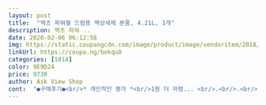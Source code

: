 ```yaml
---
layout: post 
title:  "액츠 파워젤 드럼용 액상세제 본품, 4.21L, 1개" 
description: 액츠 파워 ..
date: 2020-02-06 06:12:58 
img: https://static.coupangcdn.com/image/product/image/vendoritem/2018/10/04/3000228444/ba81c261-db96-4101-9f27-2789a43b8175.jpg 
linkUrl: https://coupa.ng/bokquO 
categories: [1014] 
color: 9E9D24 
price: 9730 
author: Ask View Shop 
cont:  "●구매후기●<br/>* 개인적인 평가 *<br/>1원 더 저렴... <br/>.<br/>.<br/><br/> - _<br/> -<br/>○●○●○●○●○●○●○●○●○●○●<br/>가격 : 15,900원 (100ml당 189원)<br/>가격 : 7,900원 (100ml당 188원)<br/>그리고 정말 옷에 얼룩도 잘 지워졌네요ㅎ<br/>다른분들도 혹시 실수없이 잘 보고 구매하세요.<br/><br/>덕분에 전기세도 대박 많이나오고.<br/>.<br/><br/>둘다 젤타입으로 따르면 물처럼 쭉 따라지는게 아니라 너무 좋아요<br/>드럼 vs 통돌이 : 드럼용세탁세제<br/>뚜껑열면 별도에 마개가 없고 다른제품에 비해 세제입구가 사용하기는 불편한 점은 있지만 가격대비로 따지면 감수할만해요.<br/><br/>만족합니다.<br/><br/>매번 제품 터짐이나 파손없이 잘 배송받고 있습니다.<br/><br/>무엇보다 만족했던 부분은 제조일과 배송일이 한달정도 차이였다는거... <br/> ㅋ 세제라도 묵은게 아닌 신선한 제품을 받은거같아서 좋았어요.<br/> 비록 상품평을 너무 늦게 쓰고있어서 차이가 나지만 실제배송날짜와는 한달차이였네용ㅋ<br/>물타입 vs 젤타입 : 젤타입<br/>배송 : 로켓배송<br/>비트 오래오래 향기가득 절대 사지마세요 정말 비추해요<br/>서로 세탁,찌든때 제거가 잘되나 세탁 후 향기면에선 퍼실이 향기가 오래남아요.<br/><br/>세제 점도가 약해보일 수는 있지만 세정력엔 문제없답니다.<br/><br/>세제 찌꺼기가 남지 않아 아이옷에도 안심사용<br/>세탁기가 드럼인데 자꾸 세제 찌꺼기가 남는건지 뭔지<br/>수량 : 1개<br/>수량 : 2개<br/>아.<br/>  확실히 이거 쓰고나서부터 빨래에서 냄새가 덜 하네요<br/>아기몸에 뭐 나지도않고 좋아요~^^<br/>액츠 쓰고나서 무리없이 빨래 하구요<br/>양도 넉넉해서 한번 사두면 든든합니다.<br/><br/>엄마가 애용하는 제품이라 한번에 4개 사드렸네요.<br/><br/>엄마집이 지방이라 이래저래 이동하다보면 혹시 잘못될까 걱정도 되지만 쿠팡은 믿음이라 걱정없이 주문하고 있어요.<br/><br/>오일 기름때보다 일상생활하시는분들 중에 강력한 때가 있을까싶네요.<br/> 이정도면 세정력은 인정이죠!!!<br/>요즘같은 겨울엔 집안에서 말려야하는데<br/>요즘같은 비오는 날은 집안에서 말려야하는데<br/>용량 : 4.<br/>21L<br/>이거 사서 써보니 냄새가 사라졌어요ㅎㅎ<br/>이걸로 이제 막 만6개월을 넘기고있는 아이옷도 세탁해봤는데<br/>이제 손으로 끼적끼적 안해도 될듯요ㅠ!!<br/>이제는 1통만 사도 100ml 당 188원이네요 ㅎㅎ<br/>일단 특별한 특징이 있는건 아니지만 많은양 사용하지않아도 정비일하시는 아빠옷에 기름때 말끔하게 지워주고 세제찌꺼기남지않으면 세제로써 역활 톡톡히 하고있는거 맞겠죠.<br/><br/>일반 할인 매장보다 쿠팡이 더 저렴하고 특히나 무거운 세제 집앞까지 로켓배송인데 안시킬 이유가 있나요?<br/>자꾸 냄새나고ㅡㅡ<br/>자몽,유자,유칼립투스,정향,고삼 등 천연식물 성분 함유<br/>장점 : 섬유 한올한올 빠르게 침투해 찌든 때 제거<br/>재구매 했습니당 ^^<br/>전 뚜껑이 없어져서 종이컵으로 이용중입니당... <br/>.<br/>.<br/>ㅠㅋㅋㅋㅋㅋ<br/>전에 다른세제 뚜껑에다가 측정해서 부엇는데 그냥 이제는 눈대중으로... <br/>ㅋㅋ<br/>전에는 2통 사야지만 100ml당 189원에 구매 가능햇는뎅<br/>정말  and lt; 추천  and gt; 합니다.<br/> 올 겨울 빨래에 상큼함을 선물해봐요~~♡<br/>제습기 종일 틀어놓고 말려도 퀘퀘한 썩은내ㅡㅡ아 진짜 싫네요<br/>제품명: 액츠 파워젤 드럼용 액상세제 용기형, (주)피죤<br/>지난번 실수로 일반용으로 사드려서 이번에 꼼꼼히 보고 드럼용으로 사드렸어요ㅋ<br/>진짜 걸레시궁창 냄새났엇는데<br/>찬물에서 바로 풀리고 강력히 세척<br/>추천해용~<br/>특별한 향이 있는건 아니구요.<br/><br/>퍼실 파워젤 라벤더코튼 드럼용 vs 액츠 파워젤 드럼용 액상세제<br/>퍼실은 가격이 비싸서 한통 쓰고 안썻어요<br/>확실히 냄새도 덜하고 오래 쓰는거같아요 ^^<br/>" 
---
```

